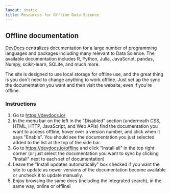 ```yaml
---
layout: static
title: Resources for Offline Data Science
---
```


## Offline documentation

[DevDocs](https://devdocs.io/) centralizes documentation for a large number of programming languages and packages including many relevant to Data Science.
The available documentation includes R, Python, Julia, JavaScript, pandas, Numpy, scikit-learn, SQLite, and much more.

The site is designed to use local storage for offline use, and the great thing is you don't need to change anything to work offline.
Just set up the sync the documentation you want and then visit the website, even if you're offline.

### Instructions

1. Go to <https://devdocs.io/>
2. In the menu bar on the left in the "Disabled" section (underneath CSS, HTML, HTTP, JavaScript, and Web APIs) find the documentation you want to access offline, hover over a version number, and click when it says "Enable". You should see the documentation you just selected added to the list at the top of the side bar.
3. Go to <https://devdocs.io/offline> and click "Install all" in the top right corner (or just select the documentation you want to sync by clicking "Install" next to each set of documentation)
4. Leave the "Install updates automatically" box checked if you want the site to update as newer versions of the documentation become available or uncheck it to update manually.
5. Enjoy browsing the same docs (including the integrated search), in the same way, online or offline!
